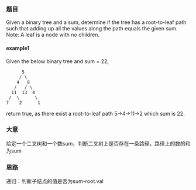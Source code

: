 ### 题目
Given a binary tree and a sum, determine if the tree has a root-to-leaf path such that adding up all the values along the path equals the given sum.<br>
Note: A leaf is a node with no children.

#### example1
Given the below binary tree and sum = 22,
```
      5
     / \
    4   8
   /   / \
  11  13  4
 /  \      \
7    2      1
```
return true, as there exist a root-to-leaf path 5->4->11->2 which sum is 22.

### 大意
给定一个二叉树和一个数sum，判断二叉树上是否存在一条路径，路径上的数的和为sum

### 思路
递归：判断子结点的值是否为sum-root.val



